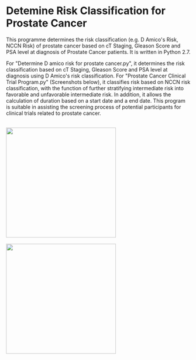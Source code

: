 # Detemine Risk Classification for Prostate Cancer

This programme determines the risk classification (e.g. D Amico's Risk, NCCN Risk) of prostate cancer based on cT Staging, Gleason Score and PSA level at diagnosis of Prostate Cancer patients. It is written in Python 2.7.

For "Determine D amico risk for prostate cancer.py", it determines the risk classification based on cT Staging, Gleason Score and PSA level at diagnosis using D Amico's risk classification. For "Prostate Cancer Clinical Trial Program.py" (Screenshots below), it classifies risk based on NCCN risk classification, with the function of further stratifying intermediate risk into favorable and unfavorable intermediate risk. In addition, it allows the calculation of duration based on a start date and a end date. This program is suitable in assisting the screening process of potential participants for clinical trials related to prostate cancer. 

<br>
<img height = "300", src = "https://github.com/conan-koh123/Detemine-Risk-Classification-for-Prostate-Cancer/blob/master/prostate%20cancer%20clinical%20trial%20program%20NCCN%20risk%20classification.png"/>
</br>

<br>
<img height = "300", src = "https://github.com/conan-koh123/Detemine-Risk-Classification-for-Prostate-Cancer/blob/master/prostate%20cancer%20clinical%20trial%20date%20calculation.png"/>
</br>

